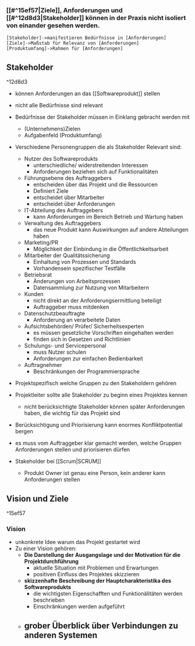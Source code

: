 ### [[#^15ef57|Ziele]], Anforderungen und [[#^12d8d3|Stakeholder]] können in der Praxis nicht isoliert von einander gesehen werden.

``` nomnoml
[Stakeholder]->manifestieren Bedürfnisse in [Anforderungen]
[Ziele]->Maßstab für Relevanz von [Anforderungen]
[Produktumfang]->Rahmen für [Anforderungen]
```
## Stakeholder

^12d8d3

- können Anforderungen an das [[Softwareprodukt]] stellen
- nicht alle Bedürfnisse sind relevant
- Bedürfnisse der Stakeholder müssen in Einklang gebracht werden mit
	- (Unternehmens)Zielen
	- Aufgabenfeld (Produktumfang)

- Verschiedene Personengruppen die als Stakeholder Relevant sind:
	- Nutzer des Softwareprodukts
		- unterschiedliche/ widerstreitenden Interessen
		- Anforderungen beziehen sich auf Funktionalitäten
	- Führungsebene des Auftraggebers
		- entscheiden über das Projekt und die Ressourcen
		- Definiert Ziele
		- entscheidet über Mitarbeiter 
		- entscheidet über Anforderungen
	- IT-Abteilung des Auftraggebers
		- kann Anforderungen im Bereich Betrieb und Wartung haben
	- Verwaltung des Auftraggebers
		- das neue Produkt kann Auswirkungen auf andere Abteilungen haben
	- Marketing/PR
		- Möglichkeit  der Einbindung in die Öffentlichkeitsarbeit
	- Mitarbeiter der Qualitätssicherung
		- Einhaltung von Prozessen und Standards
		- Vorhandensein spezifischer Testfälle
	- Betriebsrat
		- Änderungen von Arbeitsprozessen
		- Datensammlung zur Nutzung von Mitarbeitern
	- Kunden
		- nicht direkt an der Anforderungsermittlung beteiligt
		- Auftraggeber muss mitdenken
	- Datenschutzbeauftragte
		- Anforderung an verarbeitete Daten
	- Aufsichtsbehörden/ Prüfer/ Sicherheitsexperten
		- es müssen gesetzliche Vorschriften eingehalten werden
		- finden sich in Gesetzen und Richtlinien
	- Schulungs- und Servicepersonal
		- muss Nutzer schulen
		- Anforderungen zur einfachen Bedienbarkeit 
	- Auftragnehmer
		- Beschränkungen der Programmiersprache

- Projektspezifisch welche Gruppen zu den Stakeholdern gehören
- Projektleiter sollte alle Stakeholder zu beginn eines Projektes kennen
	- nicht berücksichtigte Stakeholder können später Anforderungen haben, die wichtig für das Projekt sind
- Berücksichtigung und Priorisierung kann enormes Konfliktpotential bergen
- es muss vom Auftraggeber klar gemacht werden, welche Gruppen Anforderungen stellen und priorisieren dürfen
- Stakeholder bei [[Scrum|SCRUM]]
	- Produkt Owner ist genau eine Person, kein anderer kann Anforderungen stellen

## Vision und Ziele

^15ef57
### Vision
- unkonkrete Idee warum das Projekt gestartet wird
- Zu einer Vision gehören:
	- **Die Darstellung der Ausgangslage und der Motivation für die Projektdurchführung**
		- aktuelle Situation mit Problemen und Erwartungen
		- positiven Einfluss des Projektes skizzieren
	- **skizzenhafte Beschreibung der Hauptcharakteristika des Softwareprodukts**
		- die wichtigsten Eigenschafften und Funktionälitäten werden beschrieben
		- Einschränkungen werden aufgeführt
	- **grober Überblick über Verbindungen zu anderen Systemen**
		- 


